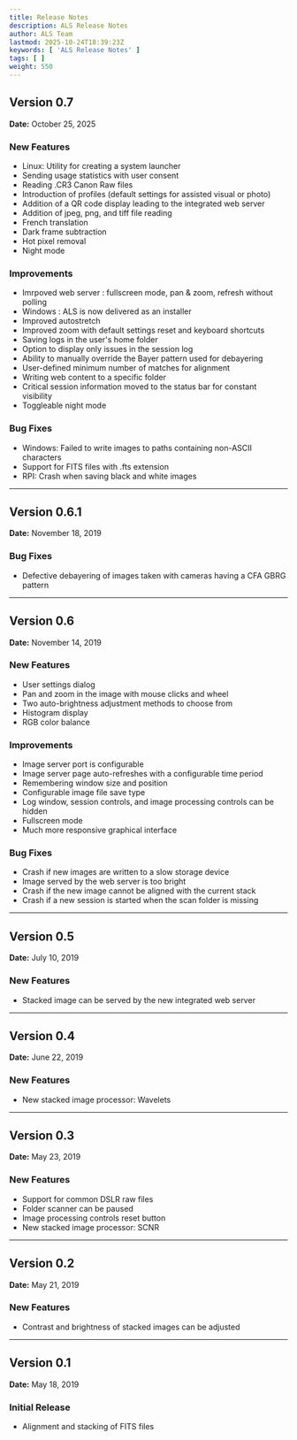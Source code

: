 ```yaml
---
title: Release Notes
description: ALS Release Notes
author: ALS Team
lastmod: 2025-10-24T18:39:23Z
keywords: [ 'ALS Release Notes' ]
tags: [ ]
weight: 550
---
```


## Version 0.7

**Date:** October 25, 2025

### New Features

- Linux: Utility for creating a system launcher
- Sending usage statistics with user consent
- Reading .CR3 Canon Raw files
- Introduction of profiles (default settings for assisted visual or photo)
- Addition of a QR code display leading to the integrated web server
- Addition of jpeg, png, and tiff file reading
- French translation
- Dark frame subtraction
- Hot pixel removal
- Night mode

### Improvements

- Imrpoved web server : fullscreen mode, pan & zoom, refresh without polling
- Windows : ALS is now delivered as an installer
- Improved autostretch
- Improved zoom with default settings reset and keyboard shortcuts
- Saving logs in the user's home folder
- Option to display only issues in the session log
- Ability to manually override the Bayer pattern used for debayering
- User-defined minimum number of matches for alignment
- Writing web content to a specific folder
- Critical session information moved to the status bar for constant visibility
- Toggleable night mode

### Bug Fixes

- Windows: Failed to write images to paths containing non-ASCII characters
- Support for FITS files with .fts extension
- RPI: Crash when saving black and white images

---

## Version 0.6.1

**Date:** November 18, 2019

### Bug Fixes

- Defective debayering of images taken with cameras having a CFA GBRG pattern

---

## Version 0.6

**Date:** November 14, 2019

### New Features

- User settings dialog
- Pan and zoom in the image with mouse clicks and wheel
- Two auto-brightness adjustment methods to choose from
- Histogram display
- RGB color balance

### Improvements

- Image server port is configurable
- Image server page auto-refreshes with a configurable time period
- Remembering window size and position
- Configurable image file save type
- Log window, session controls, and image processing controls can be hidden
- Fullscreen mode
- Much more responsive graphical interface

### Bug Fixes

- Crash if new images are written to a slow storage device
- Image served by the web server is too bright
- Crash if the new image cannot be aligned with the current stack
- Crash if a new session is started when the scan folder is missing

---

## Version 0.5

**Date:** July 10, 2019

### New Features

- Stacked image can be served by the new integrated web server

---

## Version 0.4

**Date:** June 22, 2019

### New Features

- New stacked image processor: Wavelets

---

## Version 0.3

**Date:** May 23, 2019

### New Features

- Support for common DSLR raw files
- Folder scanner can be paused
- Image processing controls reset button
- New stacked image processor: SCNR

---

## Version 0.2

**Date:** May 21, 2019

### New Features

- Contrast and brightness of stacked images can be adjusted

---

## Version 0.1

**Date:** May 18, 2019

### Initial Release

- Alignment and stacking of FITS files
